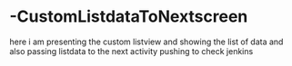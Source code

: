 # -CustomListdataToNextscreen
here i am presenting the custom listview and showing the list of data and also passing listdata to the next activity
pushing to check jenkins

